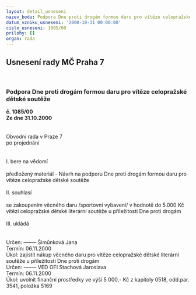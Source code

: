 ```yaml
---
layout: detail_usneseni
nazev_bodu: Podpora Dne proti drogám formou daru pro vítěze celopražské dětské  soutěže
datum_vzniku_usneseni: '2000-10-31 00:00:00'
cislo_usneseni: 1085/00
prilohy: []
organ: rada
---
```

<div id="ucUsn_pList" class="usn">
	<span><h2>Usnesení rady MČ Praha 7 </h2>
<br></span><div class="standBody">
<span><h3>Podpora Dne proti drogám formou daru pro vítěze celopražské dětské  soutěže</h3></span><div class="center">
		<strong>č. 1085/00</strong><br>
	</div>
<div class="center">
		<strong>Ze dne 31.10.2000</strong><br><br>
	</div>
<br>Obvodní rada v Praze 7<br>po projednání<br><br><br>I.	bere na vědomí<br><br> předložený materiál - Návrh na podporu Dne proti drogám formou daru pro vítěze celopražské dětské  soutěže<br><br>II.	souhlasí <br><br>se zakoupením věcného daru /sportovní vybavení/ v hodnotě do 5.000 Kč vítězi celopražské dětské literární soutěže u příležitosti Dne proti drogám<br><br>III. ukládá<br><br><br> Určen:	–––––	Šimůnková Jana<br>Termín: 06.11.2000<br>Úkol:	zajistit nákup věcného daru pro vítěze  celopražské dětské literární soutěže u příležitosti Dne proti drogám<br>  Určen:	–––––	VED OFI Stachová Jaroslava<br>Termín: 06.11.2000<br>Úkol:	uvolnit finanční prostředky ve výši 5 000,- Kč z kapitoly 0518, odd.par. 3541, položka 5169 <br> <br>
</div>
</div>